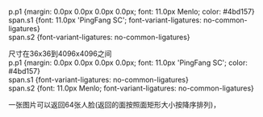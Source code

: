 p.p1 {margin: 0.0px 0.0px 0.0px 0.0px; font: 11.0px Menlo; color: \#4bd157}  
span.s1 {font: 11.0px 'PingFang SC'; font-variant-ligatures: no-common-ligatures}  
span.s2 {font-variant-ligatures: no-common-ligatures}

尺寸在36x36到4096x4096之间  
p.p1 {margin: 0.0px 0.0px 0.0px 0.0px; font: 11.0px 'PingFang SC'; color: \#4bd157}  
span.s1 {font-variant-ligatures: no-common-ligatures}  
span.s2 {font: 11.0px Menlo; font-variant-ligatures: no-common-ligatures}  


一张图片可以返回64张人脸\(返回的面按照面矩形大小按降序排列\)，


